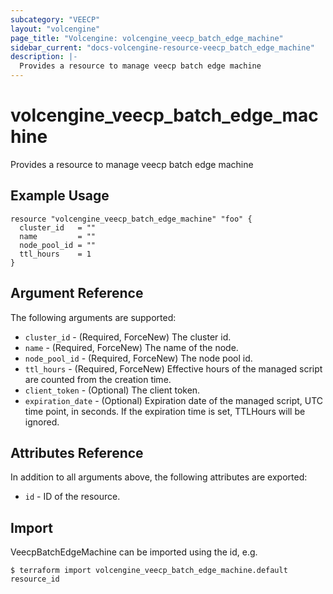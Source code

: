```yaml
---
subcategory: "VEECP"
layout: "volcengine"
page_title: "Volcengine: volcengine_veecp_batch_edge_machine"
sidebar_current: "docs-volcengine-resource-veecp_batch_edge_machine"
description: |-
  Provides a resource to manage veecp batch edge machine
---
```

# volcengine_veecp_batch_edge_machine
Provides a resource to manage veecp batch edge machine
## Example Usage
```hcl
resource "volcengine_veecp_batch_edge_machine" "foo" {
  cluster_id   = ""
  name         = ""
  node_pool_id = ""
  ttl_hours    = 1
}
```
## Argument Reference
The following arguments are supported:
* `cluster_id` - (Required, ForceNew) The cluster id.
* `name` - (Required, ForceNew) The name of the node.
* `node_pool_id` - (Required, ForceNew) The node pool id.
* `ttl_hours` - (Required, ForceNew) Effective hours of the managed script are counted from the creation time.
* `client_token` - (Optional) The client token.
* `expiration_date` - (Optional) Expiration date of the managed script, UTC time point, in seconds. If the expiration time is set, TTLHours will be ignored.

## Attributes Reference
In addition to all arguments above, the following attributes are exported:
* `id` - ID of the resource.



## Import
VeecpBatchEdgeMachine can be imported using the id, e.g.
```
$ terraform import volcengine_veecp_batch_edge_machine.default resource_id
```


